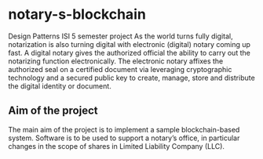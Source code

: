 # notary-s-blockchain
Design Patterns ISI 5 semester project
As the world turns fully digital, notarization is also turning digital with electronic (digital) notary coming up fast. A digital notary gives the authorized official the ability to carry out the notarizing function electronically. The electronic notary affixes the authorized seal on a certified document via leveraging cryptographic technology and a secured public key to create, manage, store and distribute the digital identity or document.
## Aim of the project
The main aim of the project is to implement a sample blockchain-based system. Software is to be used to support a notary’s office, in particular changes in the scope of shares in Limited Liability Company (LLC). 
